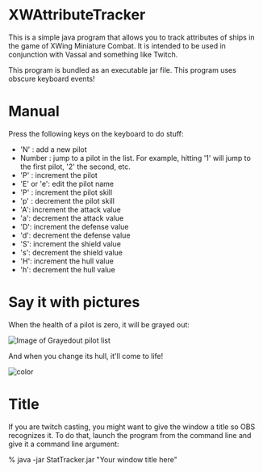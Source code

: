 # XWAttributeTracker

This is a simple java program that allows you to track attributes of ships in the game of XWing Miniature Combat.  It is intended to be used in conjunction with Vassal and something like Twitch.

This program is bundled as an executable jar file.  This program uses obscure keyboard events!

# Manual

Press the following keys on the keyboard to do stuff:

- 'N' : add a new pilot
- Number : jump to a pilot in the list.  For example, hitting '1' will jump to the first pilot, '2' the second, etc.
- 'P' : increment the pilot
- 'E' or 'e': edit the pilot name
- 'P' : increment the pilot skill
- 'p' : decrement the pilot skill
- 'A': increment the attack value
- 'a': decrement the attack value
- 'D': increment the defense value
- 'd': decrement the defense value
- 'S': increment the shield value
- 's': decrement the shield value
- 'H': increment the hull value
-  'h': decrement the hull value

# Say it with pictures

When the health of a pilot is zero, it will be grayed out:

![Image of Grayedout pilot list](https://c2.staticflickr.com/6/5790/23688572439_1ffa14b275_c.jpg)

And when you change its hull, it'll come to life!

![color](https://c2.staticflickr.com/6/5708/24030336826_758e5d83df_c.jpg)

# Title

If you are twitch casting, you might want to give the window a title so OBS recognizes it.  To do that, launch the program from the command line and give it a command line argument:

% java -jar StatTracker.jar "Your window title here" 

